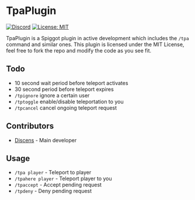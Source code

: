 # TpaPlugin
[![Discord](https://img.shields.io/badge/chat-on%20discord-brightgreen.svg)](https://discord.gg/94MgDaP)
[![License: MIT](https://img.shields.io/badge/License-MIT-yellow.svg)](https://opensource.org/licenses/MIT)

TpaPlugin is a Spiggot plugin in active development which includes the `/tpa` command and similar ones. This plugin is licensed under the MIT License, feel free to fork the repo and modify the code as you see fit.

## Todo

* 10 second wait period before teleport activates
* 30 second period before teleport expires
* `/tpignore` ignore a certain user
* `/tptoggle` enable/disable teleportation to you
* `/tpcancel` cancel ongoing teleport request

## Contributors

* [Discens](https://github.com/Discenz) - Main developer

## Usage

* `/tpa player` - Teleport to player
* `/tpahere player` - Teleport player to you
* `/tpaccept` - Accept pending request
* `/tpdeny` - Deny pending request
